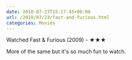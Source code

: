 ```yaml
---
date: 2018-07-23T15:17:45+00:00
url: /2018/07/23/fast-and-furious.html
categories: Movies
---
```

Watched Fast & Furious (2009) - ★★★

More of the same but it's so much fun to watch.


